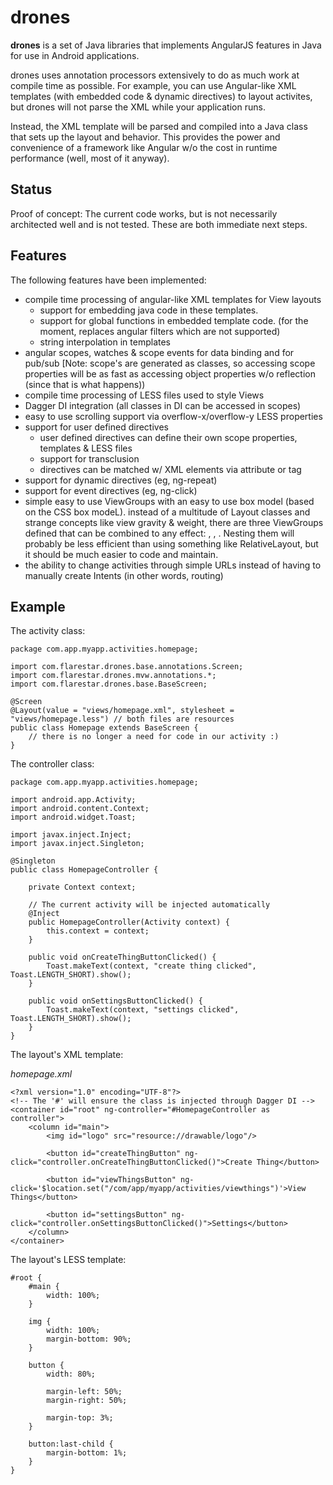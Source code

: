 # drones

**drones** is a set of Java libraries that implements AngularJS features in Java for use in Android applications.

drones uses annotation processors extensively to do as much work at compile time as possible. For example, you can use
Angular-like XML templates (with embedded code & dynamic directives) to layout activites, but drones will not parse
the XML while your application runs.

Instead, the XML template will be parsed and compiled into a Java class that sets up the layout and behavior. This
provides the power and convenience of a framework like Angular w/o the cost in runtime performance (well, most of
it anyway).

## Status

Proof of concept: The current code works, but is not necessarily architected well and is not tested. These are both
immediate next steps.

## Features

The following features have been implemented:

* compile time processing of angular-like XML templates for View layouts
  * support for embedding java code in these templates.
  * support for global functions in embedded template code. (for the moment, replaces angular filters which are not supported)
  * string interpolation in templates
* angular scopes, watches & scope events for data binding and for pub/sub [Note: scope's are generated as classes, so
  accessing scope properties will be as fast as accessing object properties w/o reflection (since that is what happens))
* compile time processing of LESS files used to style Views
* Dagger DI integration (all classes in DI can be accessed in scopes)
* easy to use scrolling support via overflow-x/overflow-y LESS properties
* support for user defined directives
  * user defined directives can define their own scope properties, templates & LESS files
  * support for transclusion
  * directives can be matched w/ XML elements via attribute or tag
* support for dynamic directives (eg, ng-repeat)
* support for event directives (eg, ng-click)
* simple easy to use ViewGroups with an easy to use box model (based on the CSS box modeL). instead of a multitude of
  Layout classes and strange concepts like view gravity & weight, there are three ViewGroups defined that can be
  combined to any effect: <row>, <column>, <container>. Nesting them will probably be less efficient than using something like
  RelativeLayout, but it should be much easier to code and maintain.
* the ability to change activities through simple URLs instead of having to manually create Intents (in other words, routing)

## Example

The activity class:

```
package com.app.myapp.activities.homepage;

import com.flarestar.drones.base.annotations.Screen;
import com.flarestar.drones.mvw.annotations.*;
import com.flarestar.drones.base.BaseScreen;

@Screen
@Layout(value = "views/homepage.xml", stylesheet = "views/homepage.less") // both files are resources
public class Homepage extends BaseScreen {
    // there is no longer a need for code in our activity :)
}
```

The controller class:

```
package com.app.myapp.activities.homepage;

import android.app.Activity;
import android.content.Context;
import android.widget.Toast;

import javax.inject.Inject;
import javax.inject.Singleton;

@Singleton
public class HomepageController {

    private Context context;

    // The current activity will be injected automatically
    @Inject
    public HomepageController(Activity context) {
        this.context = context;
    }

    public void onCreateThingButtonClicked() {
        Toast.makeText(context, "create thing clicked", Toast.LENGTH_SHORT).show();
    }

    public void onSettingsButtonClicked() {
        Toast.makeText(context, "settings clicked", Toast.LENGTH_SHORT).show();
    }
}
```

The layout's XML template:

_homepage.xml_
```
<?xml version="1.0" encoding="UTF-8"?>
<!-- The '#' will ensure the class is injected through Dagger DI -->
<container id="root" ng-controller="#HomepageController as controller">
    <column id="main">
        <img id="logo" src="resource://drawable/logo"/>

        <button id="createThingButton" ng-click="controller.onCreateThingButtonClicked()">Create Thing</button>

        <button id="viewThingsButton" ng-click='$location.set("/com/app/myapp/activities/viewthings")'>View Things</button>

        <button id="settingsButton" ng-click="controller.onSettingsButtonClicked()">Settings</button>
    </column>
</container>
```

The layout's LESS template:

```
#root {
    #main {
        width: 100%;
    }

    img {
        width: 100%;
        margin-bottom: 90%;
    }

    button {
        width: 80%;

        margin-left: 50%;
        margin-right: 50%;

        margin-top: 3%;
    }

    button:last-child {
        margin-bottom: 1%;
    }
}
```
